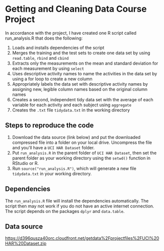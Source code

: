 # Getting and Cleaning Data Course Project

In accordance with the project, I have created one R script called run_analysis.R that does the following:

1. Loads and installs dependencies of the script
2. Merges the training and the test sets to create one data set by using ```read.table```, ```rbind``` and ```cbind```
3. Extracts only the measurements on the mean and standard deviation for each measurement by using ```select```
4. Uses descriptive activity names to name the activities in the data set by using a for loop to create a new column
5. Appropriately labels the data set with descriptive activity names by assigning new, legible column names based on the original column names
6. Creates a second, independent tidy data set with the average of each variable for each activity and each subject using ```aggregate```
7. Creates the ```.txt``` file ```tidydata.txt``` in the working directory

## Steps to reproduce the code

1. Download the data source (link below) and put the downloaded compressed file into a folder on your local drive. Uncompress the file and you'll have a ```UCI HAR Dataset``` folder.
2. Put ```run_analysis.R``` in the parent folder of ```UCI HAR Dataset```, then set the parent folder as your working directory using the ```setwd()``` function in RStudio or R.
3. Run ```source("run_analysis.R")```, which will generate a new file ```tidydata.txt``` in your working directory.

## Dependencies

The ```run_analysis.R``` file will install the dependencies automatically. The script then may not work if you do not have an active internet connection. The script depends on the packages ```dplyr``` and ```data.table```. 

## Data source
https://d396qusza40orc.cloudfront.net/getdata%2Fprojectfiles%2FUCI%20HAR%20Dataset.zip
